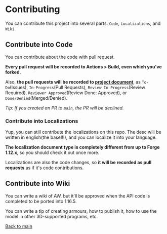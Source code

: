 # Contributing

You can contribute this project into several parts: `Code`, `Localizations`, and `Wiki`.

## Contribute into Code

You can contribute about the code with pull request.

**Every pull request will be recorded to Actions > Build, even which you've forked.**

Also, **the pull requests will be recorded to [project document](https://github.com/users/JeonDohyeon/projects/2)**,
as `To-Do`(Issues), `In-Progress`(Pull Requests), `Review In Progress`(Review Required), `Reviewer Approved`(Review Done: Approved), or `Done/Denied`(Merged/Denied).

*Tip: If you created an PR to `main`, the PR will be declined.*

### Contribute into Localizations

Yup, you can still contribute the localizations on this repo. The desc will be written in english(the base!!!), and you can localize it into your language.

**The localization document type is completely different from up to Forge 1.12.x**, so you should check it out once more.

Localizations are also the code changes, so **it will be recorded as pull requests** as if it's code contributions.

## Contribute into Wiki

You can write a wiki of AW, but it'll be approved when the API code is completed to be ported into 1.16.5.

You can write a tip of creating armours, how to publish it, how to use the model in other 3D-supported programs, etc.

[Back to main](https://jeondohyeon.github.io/armourers-workshop-1.16)
